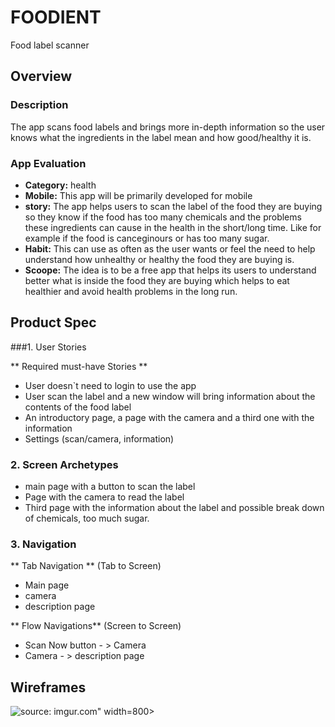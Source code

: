 # FOODIENT
Food label scanner

## Overview
### Description
The app scans food labels and brings more in-depth information so the user knows what the ingredients in the label mean and how good/healthy it is.

### App Evaluation

- **Category:** health 
- **Mobile:** This app will be primarily developed for mobile 
- **story:** The app helps users to scan the label of the food they are buying
so they know if the food has too many chemicals and the problems these ingredients
can cause in the health in the short/long time. Like for example if the food 
is canceginours or has too many sugar.
- **Habit:** This can use as often as the user wants or feel the need to help
understand how unhealthy or healthy the food they are buying is. 
- **Scoope:** The idea is to be a free app that helps its users to understand 
better what is inside the food they are buying which helps to eat healthier and 
avoid health problems in the long run. 

## Product Spec
###1. User Stories 

** Required must-have Stories ** 

* User doesn`t need to login to use the app
* User scan the label and a new window will bring information about the 
contents of the food label 
* An introductory page, a page with the camera and a third one with the information
* Settings (scan/camera, information)

### 2. Screen Archetypes
* main page with a button to scan the label
* Page with the camera to read the label
* Third page with the information about the label and possible break down of 
chemicals, too much sugar. 


### 3. Navigation

** Tab Navigation ** (Tab to Screen)

* Main page
* camera
* description page

** Flow Navigations** (Screen to Screen)

* Scan Now button - > Camera 
* Camera - > description page 


## Wireframes
<img src="https://i.imgur.com/HuaKAOr.jpg" title="source: imgur.com" /></a>" width=800><br>

